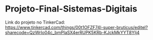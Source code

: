 # Projeto-Final-Sistemas-Digitais


Link do projeto no TinkerCad: https://www.tinkercad.com/things/00t1OFZF74l-super-bruticus/editel?sharecode=QzWrIo04c_bmPlaSX4erRUPK5KRb-KJckMkYYT8YIj4

